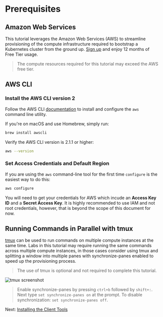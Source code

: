 # Prerequisites

## Amazon Web Services

This tutorial leverages the Amazon Web Services (AWS) to streamline provisioning of the compute infrastructure required to bootstrap a Kubernetes cluster from the ground up. [Sign up](https://aws.amazon.com/) and enjoy 12 months of Free Tier usage.

<!-- [Estimated cost](https://cloud.google.com/products/calculator#id=873932bc-0840-4176-b0fa-a8cfd4ca61ae) to run this tutorial:  -->

> The compute resources required for this tutorial may exceed the AWS free tier.

## AWS CLI

### Install the AWS CLI version 2

Follow the AWS CLI [documentation](https://docs.aws.amazon.com/cli/latest/userguide/install-cliv2.html/) to install and configure the `aws` command line utility.

If you're on macOS and use Homebrew, simply run:

```sh
brew install awscli
```

Verify the AWS CLI version is 2.1.1 or higher:

```sh
aws --version
```

### Set Access Credentials and Default Region

If you are using the `aws` command-line tool for the first time `configure` is the easiest way to do this:

```sh
aws configure
```

You will need to get your credentials for AWS which incude an **Access Key ID** and a **Secret Access Key**. It is highly recommended to use IAM and not root credentials, however, that is beyond the scope of this document for now.

## Running Commands in Parallel with tmux

[tmux](https://github.com/tmux/tmux/wiki) can be used to run commands on multiple compute instances at the same time. Labs in this tutorial may require running the same commands across multiple compute instances, in those cases consider using tmux and splitting a window into multiple panes with synchronize-panes enabled to speed up the provisioning process.

> The use of tmux is optional and not required to complete this tutorial.

![tmux screenshot](images/tmux-screenshot.png)

> Enable synchronize-panes by pressing `ctrl+b` followed by `shift+:`. Next type `set synchronize-panes on` at the prompt. To disable synchronization: `set synchronize-panes off`.

Next: [Installing the Client Tools](02-client-tools.md)
